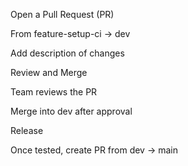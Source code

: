 Open a Pull Request (PR)

From feature-setup-ci → dev

Add description of changes

Review and Merge

Team reviews the PR

Merge into dev after approval

Release

Once tested, create PR from dev → main